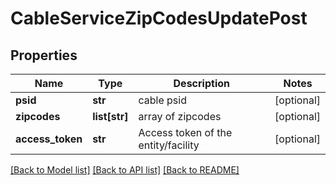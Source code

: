 # CableServiceZipCodesUpdatePost

## Properties
Name | Type | Description | Notes
------------ | ------------- | ------------- | -------------
**psid** | **str** | cable psid | [optional] 
**zipcodes** | **list[str]** | array of zipcodes | [optional] 
**access_token** | **str** | Access token of the entity/facility | [optional] 

[[Back to Model list]](../README.md#documentation-for-models) [[Back to API list]](../README.md#documentation-for-api-endpoints) [[Back to README]](../README.md)

